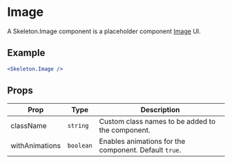# Image

A Skeleton.Image component is a placeholder component [Image](../../Image) UI.

## Example

```jsx
<Skeleton.Image />
```

## Props

| Prop           | Type      | Description                                           |
| -------------- | --------- | ----------------------------------------------------- |
| className      | `string`  | Custom class names to be added to the component.      |
| withAnimations | `boolean` | Enables animations for the component. Default `true`. |
